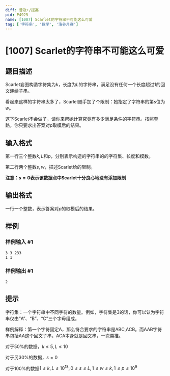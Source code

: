 ```yaml
---
diff: 普及+/提高
pid: P4925
name: [1007] Scarlet的字符串不可能这么可爱
tag: ['字符串', '数学', '洛谷月赛']
---
```

# [1007] Scarlet的字符串不可能这么可爱
## 题目描述

Scarlet妄图构造字符集为$k$，长度为$L$的字符串，满足没有任何一个长度超过$1$的回文连续子串。

看起来这样的字符串太多了，Scarlet随手加了个限制：她指定了字符串的第$s$位为$w$。

这下Scarlet不会做了，请你来帮她计算究竟有多少满足条件的字符串。按照套路，你只要求出答案对$p$取模后的结果。
## 输入格式

第一行三个整数$k,L$和$p$，分别表示构造的字符串的的字符集、长度和模数。

第二行两个整数$s,w$，描述Scarlet给的限制。

**注意：$s=0$表示该数据点中Scarlet十分良心地没有添加限制**
## 输出格式

一行一个整数，表示答案对$p$的取模后的结果。
## 样例

### 样例输入 #1
```
3 3 233
1 1
```
### 样例输出 #1
```
2
```
## 提示

字符集：一个字符串中不同字符的数量。例如，字符集是3的话，你可以认为字符串仅由“A”、“B”、“C”三个字母组成。

样例解释：第一个字符固定A，那么符合要求的字符串是ABC,ACB。而AAB字符串包括AA这个回文子串，ACA本身就是回文串，一次类推。

对于50%的数据，$k\leq5,L\leq10$

对于另30%的数据，$s=0$

对于100%的数据$1\leq k,L\leq 10^{18},0\leq s\leq L,1\leq w\leq k,1\leq p\leq 10^9$

